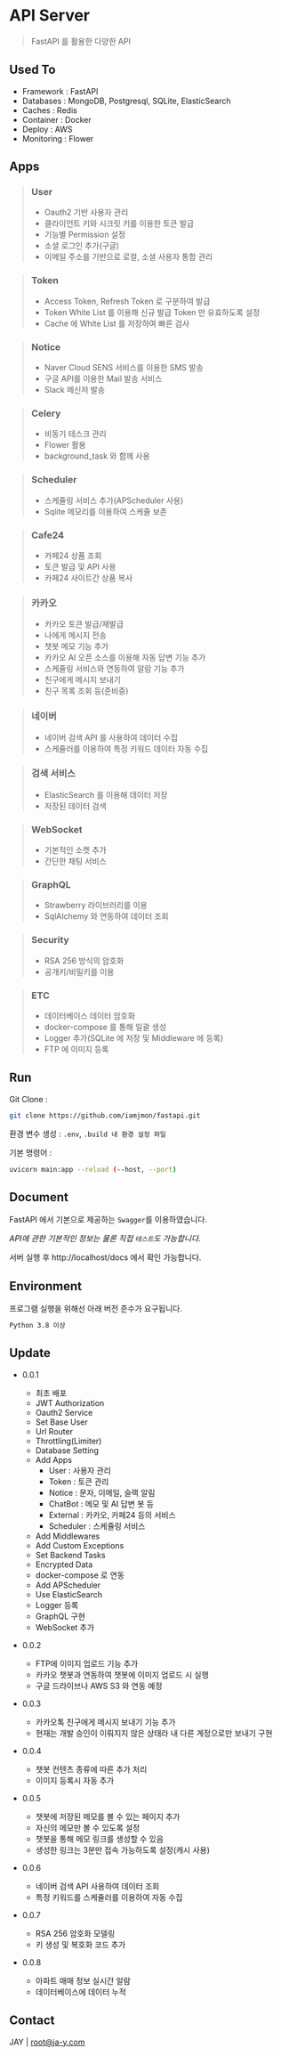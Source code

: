 # API Server
> FastAPI 를 활용한 다양한 API

## Used To
- Framework : FastAPI
- Databases : MongoDB, Postgresql, SQLite, ElasticSearch
- Caches : Redis
- Container : Docker
- Deploy : AWS
- Monitoring : Flower

## Apps

> ### User
> - Oauth2 기반 사용자 관리
> - 클라이언트 키와 시크릿 키를 이용한 토큰 발급
> - 기능별 Permission 설정
> - 소셜 로그인 추가(구글)
> - 이메일 주소를 기반으로 로컬, 소셜 사용자 통합 관리

> ### Token
> - Access Token, Refresh Token 로 구분하여 발급
> - Token White List 를 이용해 신규 발급 Token 만 유효하도록 설정
> - Cache 에 White List 를 저장하여 빠른 검사

> ### Notice
> - Naver Cloud SENS 서비스를 이용한 SMS 발송
> - 구글 API를 이용한 Mail 발송 서비스
> - Slack 메신저 발송

> ### Celery
> - 비동기 테스크 관리
> - Flower 활용
> - background_task 와 함께 사용

> ### Scheduler
> - 스케쥴링 서비스 추가(APScheduler 사용)
> - Sqlite 메모리를 이용하여 스케쥴 보존

> ### Cafe24
> - 카페24 상품 조회
> - 토큰 발급 및 API 사용
> - 카페24 사이트간 상품 복사

> ### 카카오
> - 카카오 토큰 발급/재발급
> - 나에게 메시지 전송
> - 챗봇 메모 기능 추가
> - 카카오 AI 오픈 소스를 이용해 자동 답변 기능 추가
> - 스케쥴링 서비스와 연동하여 알람 기능 추가
> - 친구에게 메시지 보내기
> - 친구 목록 조회 등(준비중)

> ### 네이버
> - 네이버 검색 API 를 사용하여 데이터 수집
> - 스케쥴러를 이용하여 특정 키워드 데이터 자동 수집

> ### 검색 서비스
> - ElasticSearch 를 이용해 데이터 저장
> - 저장된 데이터 검색

> ### WebSocket
> - 기본적인 소켓 추가
> - 간단한 채팅 서비스

> ### GraphQL
> - Strawberry 라이브러리를 이용
> - SqlAlchemy 와 연동하여 데이터 조회

> ### Security
> - RSA 256 방식의 암호화
> - 공개키/비밀키를 이용

> ### ETC
> - 데이터베이스 데이터 암호화
> - docker-compose 를 통해 일괄 생성
> - Logger 추가(SQLite 에 저장 및 Middleware 에 등록)
> - FTP 에 이미지 등록


## Run

Git Clone :

```sh
git clone https://github.com/iamjmon/fastapi.git
```

환경 변수 생성 : `.env`, `.build 내 환경 설정 파일`

기본 명령어 :

```sh
uvicorn main:app --reload (--host, --port)
```

## Document

FastAPI 에서 기본으로 제공하는 `Swagger`를 이용하였습니다.

_API에 관한 기본적인 정보는 물론 직접 `테스트`도 가능합니다._

서버 실행 후 http://localhost/docs 에서 확인 가능합니다.

## Environment

프로그램 실행을 위해선 아래 버전 준수가 요구됩니다.

```sh
Python 3.8 이상
```

## Update

* 0.0.1
  * 최초 배포
  * JWT Authorization
  * Oauth2 Service
  * Set Base User
  * Url Router
  * Throttling(Limiter)
  * Database Setting
  * Add Apps
    * User : 사용자 관리
    * Token : 토큰 관리
    * Notice : 문자, 이메일, 슬랙 알림
    * ChatBot : 메모 및 AI 답변 봇 등
    * External : 카카오, 카페24 등의 서비스
    * Scheduler : 스케쥴링 서비스
  * Add Middlewares
  * Add Custom Exceptions
  * Set Backend Tasks
  * Encrypted Data
  * docker-compose 로 연동
  * Add APScheduler
  * Use ElasticSearch
  * Logger 등록
  * GraphQL 구현
  * WebSocket 추가

* 0.0.2
  * FTP에 이미지 업로드 기능 추가
  * 카카오 챗봇과 연동하여 챗봇에 이미지 업로드 시 실행
  * 구글 드라이브나 AWS S3 와 연동 예정

* 0.0.3
  * 카카오톡 친구에게 메시지 보내기 기능 추가
  * 현재는 개발 승인이 이뤄지지 않은 상태라 내 다른 계정으로만 보내기 구현

* 0.0.4
  * 챗봇 컨텐츠 종류에 따른 추가 처리
  * 이미지 등록시 자동 추가

* 0.0.5
  * 챗봇에 저장된 메모를 볼 수 있는 페이지 추가
  * 자신의 메모만 볼 수 있도록 설정
  * 챗봇을 통해 메모 링크를 생성할 수 있음
  * 생성한 링크는 3분만 접속 가능하도록 설정(캐시 사용)

* 0.0.6
  * 네이버 검색 API 사용하여 데이터 조회
  * 특정 키워드를 스케쥴러를 이용하여 자동 수집

* 0.0.7
  * RSA 256 암호화 모델링
  * 키 생성 및 복호화 코드 추가

* 0.0.8
  * 아파트 매매 정보 실시간 알람
  * 데이터베이스에 데이터 누적

## Contact

JAY | root@ja-y.com
